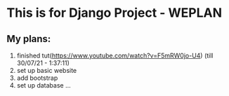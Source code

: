 # This is for Django Project - WEPLAN

## My plans:
1. finished tut(https://www.youtube.com/watch?v=F5mRW0jo-U4)
(till 30/07/21 - 1:37:11)
2. set up basic website
3. add bootstrap
4. set up database
...